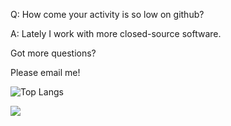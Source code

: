 <!--
**TaEduard/github-landing** is a ✨ _special_ ✨ repository because its `README.md` (this file) appears on your GitHub profile.

Here are some ideas to get you started:

- 🔭 I’m currently working on ...
- 🌱 I’m currently learning ...
- 👯 I’m looking to collaborate on ...
- 🤔 I’m looking for help with ...
- 💬 Ask me about ...
- 📫 How to reach me: ...
- 😄 Pronouns: ...
- ⚡ Fun fact: ...
-->

Q: How come your activity is so low on github? 

A: Lately I work with more closed-source software.

Got more questions?

Please email me!


![Top Langs](https://github-readme-stats.vercel.app/api/top-langs/?username=TaEduard&theme=gruvbox&count_private=true&layout=compact)

![](https://visitor-badge.laobi.icu/badge?page_id=TaEduard)
